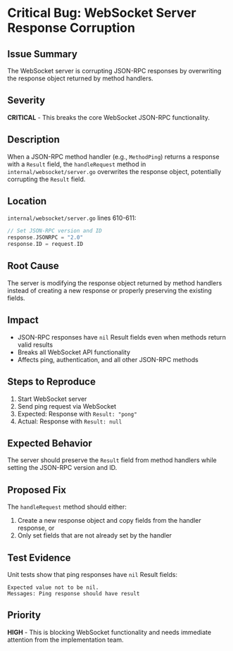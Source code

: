 # Critical Bug: WebSocket Server Response Corruption

## Issue Summary
The WebSocket server is corrupting JSON-RPC responses by overwriting the response object returned by method handlers.

## Severity
**CRITICAL** - This breaks the core WebSocket JSON-RPC functionality.

## Description
When a JSON-RPC method handler (e.g., `MethodPing`) returns a response with a `Result` field, the `handleRequest` method in `internal/websocket/server.go` overwrites the response object, potentially corrupting the `Result` field.

## Location
`internal/websocket/server.go` lines 610-611:
```go
// Set JSON-RPC version and ID
response.JSONRPC = "2.0"
response.ID = request.ID
```

## Root Cause
The server is modifying the response object returned by method handlers instead of creating a new response or properly preserving the existing fields.

## Impact
- JSON-RPC responses have `nil` Result fields even when methods return valid results
- Breaks all WebSocket API functionality
- Affects ping, authentication, and all other JSON-RPC methods

## Steps to Reproduce
1. Start WebSocket server
2. Send ping request via WebSocket
3. Expected: Response with `Result: "pong"`
4. Actual: Response with `Result: null`

## Expected Behavior
The server should preserve the `Result` field from method handlers while setting the JSON-RPC version and ID.

## Proposed Fix
The `handleRequest` method should either:
1. Create a new response object and copy fields from the handler response, or
2. Only set fields that are not already set by the handler

## Test Evidence
Unit tests show that ping responses have `nil` Result fields:
```
Expected value not to be nil.
Messages: Ping response should have result
```

## Priority
**HIGH** - This is blocking WebSocket functionality and needs immediate attention from the implementation team.
